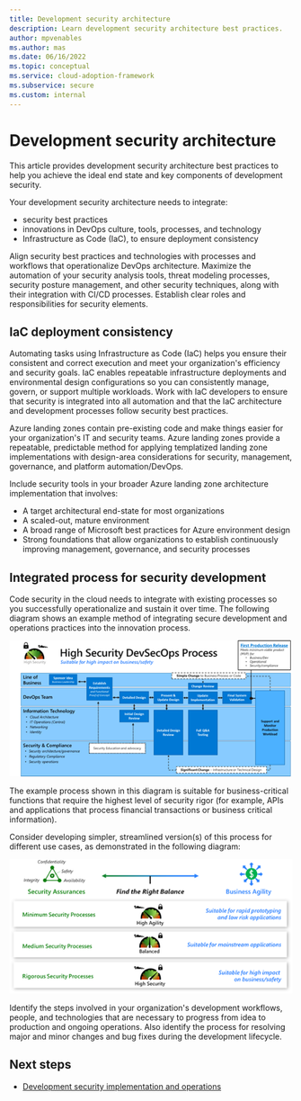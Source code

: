 ```yaml
---
title: Development security architecture
description: Learn development security architecture best practices.
author: mpvenables
ms.author: mas
ms.date: 06/16/2022
ms.topic: conceptual
ms.service: cloud-adoption-framework
ms.subservice: secure
ms.custom: internal
---
```


# Development security architecture

This article provides development security architecture best practices to help you achieve the ideal end state and key components of development security.

Your development security architecture needs to integrate:

- security best practices
- innovations in DevOps culture, tools, processes, and technology
- Infrastructure as Code (IaC), to ensure deployment consistency

Align security best practices and technologies with processes and workflows that operationalize DevOps architecture. Maximize the automation of your security analysis tools, threat modeling processes, security posture management, and other security techniques, along with their integration with CI/CD processes. Establish clear roles and responsibilities for security elements.

## IaC deployment consistency

Automating tasks using Infrastructure as Code (IaC) helps you ensure their consistent and correct execution and meet your organization's efficiency and security goals. IaC enables repeatable infrastructure deployments and environmental design configurations so you can consistently manage, govern, or support multiple workloads. Work with IaC developers to ensure that security is integrated into all automation and that the IaC architecture and development processes follow security best practices.

Azure landing zones contain pre-existing code and make things easier for your organization's IT and security teams. Azure landing zones provide a repeatable, predictable method for applying templatized landing zone implementations with design-area considerations for security, management, governance, and platform automation/DevOps.

Include security tools in your broader Azure landing zone architecture implementation that involves:

- A target architectural end-state for most organizations
- A scaled-out, mature environment
- A broad range of Microsoft best practices for Azure environment design
- Strong foundations that allow organizations to establish continuously improving management, governance, and security processes

## Integrated process for security development

Code security in the cloud needs to integrate with existing processes so you successfully operationalize and sustain it over time. The following diagram shows an example method of integrating secure development and operations practices into the innovation process.

![Diagram of a high security DevSecOps process.](./media/integrated-process-security-development.png)

The example process shown in this diagram is suitable for business-critical functions that require the highest level of security rigor (for example, APIs and applications that process financial transactions or business critical information).

Consider developing simpler, streamlined version(s) of this process for different use cases, as demonstrated in the following diagram:

![Diagram of simplified security DevSecOps process.](./media/security-processes-business-agility-balance.png)

Identify the steps involved in your organization's development workflows, people, and technologies that are necessary to progress from idea to production and ongoing operations. Also identify the process for resolving major and minor changes and bug fixes during the development lifecycle.

## Next steps

- [Development security implementation and operations](development-security-implementation-operations.md)
